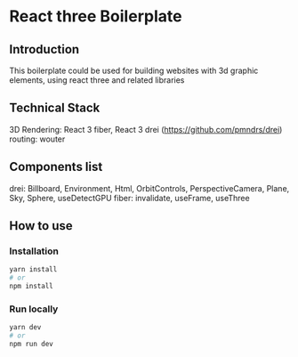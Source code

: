 # React three Boilerplate

## Introduction

This boilerplate could be used for building websites with 3d graphic elements, using react three and related libraries

## Technical Stack

3D Rendering: React 3 fiber, React 3 drei (https://github.com/pmndrs/drei)
routing: wouter

## Components list
drei: Billboard, Environment, Html, OrbitControls, PerspectiveCamera, Plane, Sky, Sphere, useDetectGPU
fiber: invalidate, useFrame, useThree
## How to use

### Installation

```zsh
yarn install
# or
npm install
```

### Run locally

```zsh
yarn dev
# or
npm run dev
```
